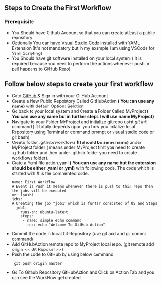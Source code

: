## Steps to Create the First Workflow
### Prerequisite
<ul>
 <li> You Should have Github Account so that you can create atleast a public repository </li>
 <li> Optionally You can have <a href="https://code.visualstudio.com/downlo ad"> Visual Studio Code </a> installed with YAML Extension (It's not mandatory but in my example I am using VSCode for Yaml Scripting) </li>
 <li> You Should have git software installed on your local system ( it is required because you need to perform the actions whenever push or pull happens to GitHub Repo) </li>
</ul>

## Follow below steps to create your first workflow
<ul>
  <li> Goto <a href="https://github.com"> GitHub </a> & Sign in with your GitHub Account</li>
  <li> Create a New Public Repoistory Called GitHubAction <b>( You can use any name)</b> with default Options Selction</li>  
  <li> Go back to your local system and Create a Folder Called MyProject <b>( You can use any name but in further steps I will use name MyProject)</b></li>
  <li> Navigate to your Folder MyProject and initialize git repo usint <i>git init</i> command ( it totally depends upon you how you initalize local Repository using Terminal or command prompt or visual studio code or git bash) </li>
  <li> Create folder .github/workflows <b>(It should be same name)</b> under MyProject folder ( means under MyProject first you need to create .github folder and then under .github folder you need to create workflows folder).</li>
  <li> Crate a Yaml file action.yaml <b>( You can use any name but the extension should be either .yaml or .yml)</b> with following code. The code which is started with # is the commented code. <br /> </li>
    
    
    name: First Workflow
    # Event is Push it means whenever there is push to this repo then the jobs will be executed
    on: [push]
    jobs:
    # Creating the job "job1" which is funter consisted of OS and Steps
      job1:
        runs-on: ubuntu-latest
        steps:
         - name: simple echo command
           run: echo "Welcome To GitHub Action"
    
    
  <li> Commit the code in local Git Repository (use git add and git commit command) </li>
  <li> Add GitHubAction remote repo to MyProject local repo. (git remote add origin << Git Repo url >>) </li>
  <li> Push the code to GitHub by using below command <br />
    
     git push origin master
    
  </li>
  <li> Go To Github Repository GitHubAction and Click on Action Tab and you can see the WorkFlow get created. </li>
</ul>  
